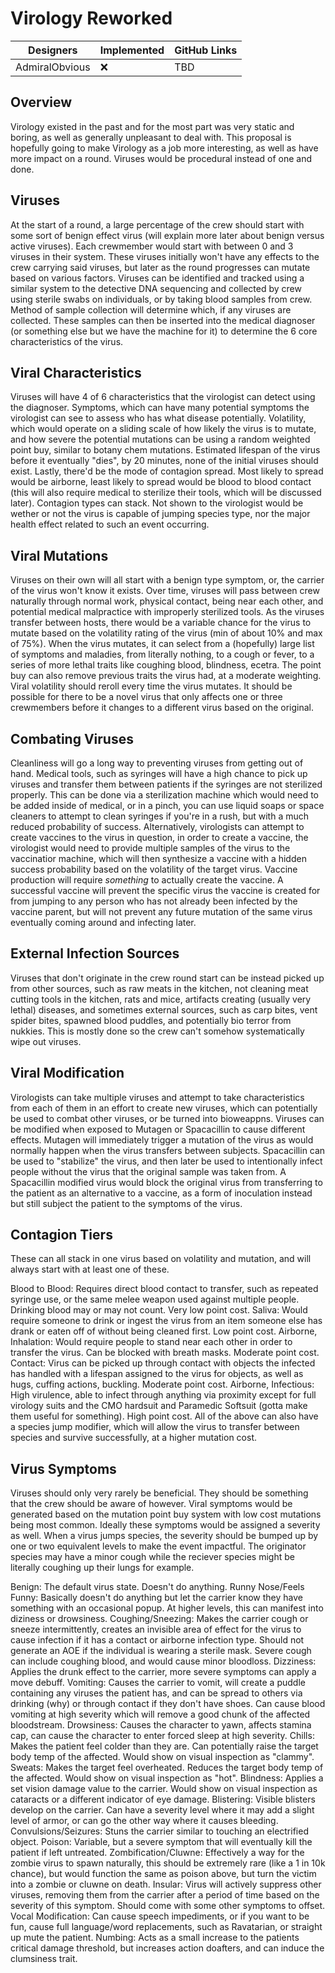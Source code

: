 # Virology Reworked

| Designers | Implemented | GitHub Links |
|---|---|---|
| AdmiralObvious | :x: | TBD |

## Overview 
Virology existed in the past and for the most part was very static and boring, as well as generally unpleasant to deal with. This proposal is hopefully going to make Virology as a job more interesting, as well as have more impact on a round. Viruses would be procedural instead of one and done.

## Viruses
At the start of a round, a large percentage of the crew should start with some sort of benign effect virus (will explain more later about benign versus active viruses). Each crewmember would start with between 0 and 3 viruses in their system.
These viruses initially won't have any effects to the crew carrying said viruses, but later as the round progresses can mutate based on various factors.
Viruses can be identified and tracked using a similar system to the detective DNA sequencing and collected by crew using sterile swabs on individuals, or by taking blood samples from crew. Method of sample collection will determine which, if any viruses are collected. These samples can then be inserted into the medical diagnoser (or something else but we have the machine for it) to determine the 6 core characteristics of the virus.

## Viral Characteristics 
Viruses will have 4 of 6 characteristics that the virologist can detect using the diagnoser. Symptoms, which can have many potential symptoms the virologist can see to assess who has what disease potentially.
Volatility, which would operate on a sliding scale of how likely the virus is to mutate, and how severe the potential mutations can be using a random weighted point buy, similar to botany chem mutations.
Estimated lifespan of the virus before it eventually "dies", by 20 minutes, none of the initial viruses should exist.
Lastly, there'd be the mode of contagion spread. Most likely to spread would be airborne, least likely to spread would be blood to blood contact (this will also require medical to sterilize their tools, which will be discussed later). Contagion types can stack.
Not shown to the virologist would be wether or not the virus is capable of jumping species type, nor the major health effect related to such an event occurring. 

## Viral Mutations
Viruses on their own will all start with a benign type symptom, or, the carrier of the virus won't know it exists. Over time, viruses will pass between crew naturally through normal work, physical contact, being near each other, and potential medical malpractice with improperly sterilized tools. 
As the viruses transfer between hosts, there would be a variable chance for the virus to mutate based on the volatility rating of the virus (min of about 10% and max of 75%). When the virus mutates, it can select from a (hopefully) large list of symptoms and maladies, from literally nothing, to a cough or fever, to a series of more lethal traits like coughing blood, blindness, ecetra.
The point buy can also remove previous traits the virus had, at a moderate weighting.
Viral volatility should reroll every time the virus mutates. It should be possible for there to be a novel virus that only affects one or three crewmembers before it changes to a different virus based on the original.

## Combating Viruses
Cleanliness will go a long way to preventing viruses from getting out of hand. Medical tools, such as syringes will have a high chance to pick up viruses and transfer them between patients if the syringes are not sterilized properly. This can be done via a sterilization machine which would need to be added inside of medical, or in a pinch, you can use liquid soaps or space cleaners to attempt to clean syringes if you're in a rush, but with a much reduced probability of success.
Alternatively, virologists can attempt to create vaccines to the virus in question, in order to create a vaccine, the virologist would need to provide multiple samples of the virus to the vaccinatior machine, which will then synthesize a vaccine with a hidden success probability based on the volatility of the target virus. Vaccine production will require *something* to actually create the vaccine. 
A successful vaccine will prevent the specific virus the vaccine is created for from jumping to any person who has not already been infected by the vaccine parent, but will not prevent any future mutation of the same virus eventually coming around and infecting later.

## External Infection Sources
Viruses that don't originate in the crew round start can be instead picked up from other sources, such as raw meats in the kitchen, not cleaning meat cutting tools in the kitchen, rats and mice, artifacts creating (usually very lethal) diseases, and sometimes external sources, such as carp bites, vent spider bites, spawned blood puddles, and potentially bio terror from nukkies.
This is mostly done so the crew can't somehow systematically wipe out viruses.

## Viral Modification
Virologists can take multiple viruses and attempt to take characteristics from each of them in an effort to create new viruses, which can potentially be used to combat other viruses, or be turned into bioweappns.
Viruses can be modified when exposed to Mutagen or Spacacillin to cause different effects.
Mutagen will immediately trigger a mutation of the virus as would normally happen when the virus transfers between subjects. 
Spacacillin can be used to "stabilize" the virus, and then later be used to intentionally infect people without the virus that the original sample was taken from. A Spacacillin modified virus would block the original virus from transferring to the patient as an alternative to a vaccine, as a form of inoculation instead but still subject the patient to the symptoms of the virus.

## Contagion Tiers
These can all stack in one virus based on volatility and mutation, and will always start with at least one of these.

Blood to Blood: Requires direct blood contact to transfer, such as repeated syringe use, or the same melee weapon used against multiple people. Drinking blood may or may not count. Very low point cost.
Saliva: Would require someone to drink or ingest the virus from an item someone else has drank or eaten off of without being cleaned first. Low point cost.
Airborne, Inhalation: Would require people to stand near each other in order to transfer the virus. Can be blocked with breath masks. Moderate point cost.
Contact: Virus can be picked up through contact with objects the infected has handled with a lifespan assigned to the virus for objects, as well as hugs, cuffing actions, buckling. Moderate point cost.
Airborne, Infectious: High virulence, able to infect through anything via proximity except for full virology suits and the CMO hardsuit and Paramedic Softsuit (gotta make them useful for something). High point cost.
All of the above can also have a species jump modifier, which will allow the virus to transfer between species and survive successfully, at a higher mutation cost.

## Virus Symptoms
Viruses should only very rarely be beneficial. They should be something that the crew should be aware of however. Viral symptoms would be generated based on the mutation point buy system with low cost mutations being most common. Ideally these symptoms would be assigned a severity as well.
When a virus jumps species, the severity should be bumped up by one or two equivalent levels to make the event impactful. The originator species may have a minor cough while the reciever species might be literally coughing up their lungs for example.

Benign: The default virus state. Doesn't do anything.
Runny Nose/Feels Funny: Basically doesn't do anything but let the carrier know they have something with an occasional popup. At higher levels, this can manifest into diziness or drowsiness.
Coughing/Sneezing: Makes the carrier cough or sneeze intermittently, creates an invisible area of effect for the virus to cause infection if it has a contact or airborne infection type. Should not generate an AOE if the individual is wearing a sterile mask. Severe cough can include coughing blood, and would cause minor bloodloss.
Dizziness: Applies the drunk effect to the carrier, more severe symptoms can apply a move debuff.
Vomiting: Causes the carrier to vomit, will create a puddle containing any viruses the patient has, and can be spread to others via drinking (why) or through contact if they don't have shoes. Can cause blood vomiting at high severity which will remove a good chunk of the affected bloodstream.
Drowsiness: Causes the character to yawn, affects stamina cap, can cause the character to enter forced sleep at high severity.
Chills: Makes the patient feel colder than they are. Can potentially raise the target body temp of the affected. Would show on visual inspection as "clammy".
Sweats: Makes the target feel overheated. Reduces the target body temp of the affected. Would show on visual inspection as "hot".
Blindness: Applies a set vision damage value to the carrier. Would show on visual inspection as cataracts or a different indicator of eye damage.
Blistering: Visible blisters develop on the carrier. Can have a severity level where it may add a slight level of armor, or can go the other way where it causes bleeding.
Convulsions/Seizures: Stuns the carrier similar to touching an electrified object.
Poison: Variable, but a severe symptom that will eventually kill the patient if left untreated.
Zombification/Cluwne: Effectively a way for the zombie virus to spawn naturally, this should be extremely rare (like a 1 in 10k chance), but would function the same as poison above, but turn the victim into a zombie or cluwne on death.
Insular: Virus will actively suppress other viruses, removing them from the carrier after a period of time based on the severity of this symptom. Should come with some other symptoms to offset.
Vocal Modification: Can cause speech impediments, or if you want to be fun, cause full language/word replacements, such as Ravatarian, or straight up mute the patient.
Numbing: Acts as a small increase to the patients critical damage threshold, but increases action doafters, and can induce the clumsiness trait.
